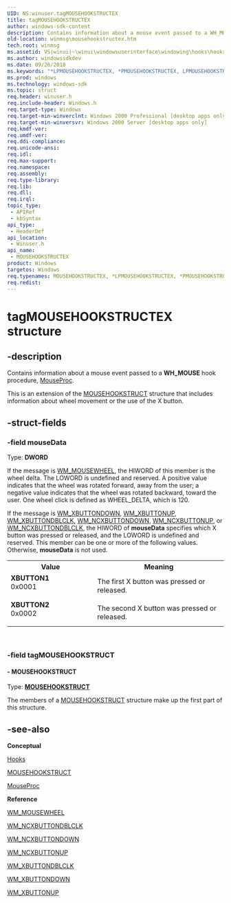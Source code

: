 ```yaml
---
UID: NS:winuser.tagMOUSEHOOKSTRUCTEX
title: tagMOUSEHOOKSTRUCTEX
author: windows-sdk-content
description: Contains information about a mouse event passed to a WH_MOUSE hook procedure, MouseProc. This is an extension of the MOUSEHOOKSTRUCT structure that includes information about wheel movement or the use of the X button.
old-location: winmsg\mousehookstructex.htm
tech.root: winmsg
ms.assetid: VS|winui|~\winui\windowsuserinterface\windowing\hooks\hookreference\hookstructures\mousehookstructex.htm
ms.author: windowssdkdev
ms.date: 09/26/2018
ms.keywords: "*LPMOUSEHOOKSTRUCTEX, *PMOUSEHOOKSTRUCTEX, LPMOUSEHOOKSTRUCTEX, LPMOUSEHOOKSTRUCTEX structure pointer [Windows and Messages], MOUSEHOOKSTRUCTEX, MOUSEHOOKSTRUCTEX structure [Windows and Messages], PMOUSEHOOKSTRUCTEX, PMOUSEHOOKSTRUCTEX structure pointer [Windows and Messages], XBUTTON1, XBUTTON2, _win32_MOUSEHOOKSTRUCTEX_str, _win32_mousehookstructex_str_cpp, tagMOUSEHOOKSTRUCTEX, winmsg.mousehookstructex, winui._win32_mousehookstructex_str, winuser/LPMOUSEHOOKSTRUCTEX, winuser/MOUSEHOOKSTRUCTEX, winuser/PMOUSEHOOKSTRUCTEX"
ms.prod: windows
ms.technology: windows-sdk
ms.topic: struct
req.header: winuser.h
req.include-header: Windows.h
req.target-type: Windows
req.target-min-winverclnt: Windows 2000 Professional [desktop apps only]
req.target-min-winversvr: Windows 2000 Server [desktop apps only]
req.kmdf-ver: 
req.umdf-ver: 
req.ddi-compliance: 
req.unicode-ansi: 
req.idl: 
req.max-support: 
req.namespace: 
req.assembly: 
req.type-library: 
req.lib: 
req.dll: 
req.irql: 
topic_type:
 - APIRef
 - kbSyntax
api_type:
 - HeaderDef
api_location:
 - Winuser.h
api_name:
 - MOUSEHOOKSTRUCTEX
product: Windows
targetos: Windows
req.typenames: MOUSEHOOKSTRUCTEX, *LPMOUSEHOOKSTRUCTEX, *PMOUSEHOOKSTRUCTEX
req.redist: 
---
```


# tagMOUSEHOOKSTRUCTEX structure


## -description


Contains information about a mouse event passed to a <b>WH_MOUSE</b> hook procedure, <a href="https://msdn.microsoft.com/en-us/library/ms644988(v=VS.85).aspx">MouseProc</a>. 

This is an extension of the <a href="https://msdn.microsoft.com/en-us/library/ms644968(v=VS.85).aspx">MOUSEHOOKSTRUCT</a> structure that includes information about wheel movement or the use of the X button.


## -struct-fields




### -field mouseData

Type: <b>DWORD</b>

If the message is <a href="https://msdn.microsoft.com/en-us/library/ms645617(v=VS.85).aspx">WM_MOUSEWHEEL</a>, the HIWORD of this member is the wheel delta. The LOWORD is undefined and reserved. A positive value indicates that the wheel was rotated forward, away from the user; a negative value indicates that the wheel was rotated backward, toward the user. One wheel click is defined as WHEEL_DELTA, which is 120. 

If the message is <a href="https://msdn.microsoft.com/en-us/library/ms646245(v=VS.85).aspx">WM_XBUTTONDOWN</a>, <a href="https://msdn.microsoft.com/en-us/library/ms646246(v=VS.85).aspx">WM_XBUTTONUP</a>, <a href="https://msdn.microsoft.com/en-us/library/ms646244(v=VS.85).aspx">WM_XBUTTONDBLCLK</a>, <a href="https://msdn.microsoft.com/en-us/library/ms645632(v=VS.85).aspx">WM_NCXBUTTONDOWN</a>, <a href="https://msdn.microsoft.com/en-us/library/ms646240(v=VS.85).aspx">WM_NCXBUTTONUP</a>, or <a href="https://msdn.microsoft.com/en-us/library/ms645631(v=VS.85).aspx">WM_NCXBUTTONDBLCLK</a>, the HIWORD of 
						<b>mouseData</b> specifies which X button was pressed or released, and the LOWORD is undefined and reserved. This member can be one or more of the following values. Otherwise, 
						<b>mouseData</b> is not used. 

<table>
<tr>
<th>Value</th>
<th>Meaning</th>
</tr>
<tr>
<td width="40%"><a id="XBUTTON1"></a><a id="xbutton1"></a><dl>
<dt><b>XBUTTON1</b></dt>
<dt>0x0001</dt>
</dl>
</td>
<td width="60%">
The first X button was pressed or released.

</td>
</tr>
<tr>
<td width="40%"><a id="XBUTTON2"></a><a id="xbutton2"></a><dl>
<dt><b>XBUTTON2</b></dt>
<dt>0x0002</dt>
</dl>
</td>
<td width="60%">
The second X button was pressed or released.

</td>
</tr>
</table>
 


### -field tagMOUSEHOOKSTRUCT

 




#### - MOUSEHOOKSTRUCT

Type: <b><a href="https://msdn.microsoft.com/en-us/library/ms644968(v=VS.85).aspx">MOUSEHOOKSTRUCT</a></b>

The members of a <a href="https://msdn.microsoft.com/en-us/library/ms644968(v=VS.85).aspx">MOUSEHOOKSTRUCT</a> structure make up the first part of this structure. 


## -see-also




<b>Conceptual</b>



<a href="https://msdn.microsoft.com/en-us/library/ms632589(v=VS.85).aspx">Hooks</a>



<a href="https://msdn.microsoft.com/en-us/library/ms644968(v=VS.85).aspx">MOUSEHOOKSTRUCT</a>



<a href="https://msdn.microsoft.com/en-us/library/ms644988(v=VS.85).aspx">MouseProc</a>



<b>Reference</b>



<a href="https://msdn.microsoft.com/en-us/library/ms645617(v=VS.85).aspx">WM_MOUSEWHEEL</a>



<a href="https://msdn.microsoft.com/en-us/library/ms645631(v=VS.85).aspx">WM_NCXBUTTONDBLCLK</a>



<a href="https://msdn.microsoft.com/en-us/library/ms645632(v=VS.85).aspx">WM_NCXBUTTONDOWN</a>



<a href="https://msdn.microsoft.com/en-us/library/ms646240(v=VS.85).aspx">WM_NCXBUTTONUP</a>



<a href="https://msdn.microsoft.com/en-us/library/ms646244(v=VS.85).aspx">WM_XBUTTONDBLCLK</a>



<a href="https://msdn.microsoft.com/en-us/library/ms646245(v=VS.85).aspx">WM_XBUTTONDOWN</a>



<a href="https://msdn.microsoft.com/en-us/library/ms646246(v=VS.85).aspx">WM_XBUTTONUP</a>
 

 

